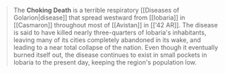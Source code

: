 > The **Choking Death** is a terrible respiratory [[Diseases of Golarion|disease]] that spread westward from [[Iobaria]] in [[Casmaron]] throughout most of [[Avistan]] in [['42 AR]]. The disease is said to have killed nearly three-quarters of Iobaria's inhabitants, leaving many of its cities completely abandoned in its wake, and leading to a near total collapse of the nation. Even though it eventually burned itself out, the disease continues to exist in small pockets in Iobaria to the present day, keeping the region's population low.







